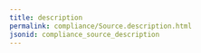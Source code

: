 ```yaml
---
title: description
permalink: compliance/Source.description.html
jsonid: compliance_source_description
---
```

